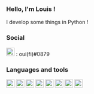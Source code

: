 ### Hello, I'm Louis !
I develop some things in Python !

### Social

<img src="https://cdn.jsdelivr.net/npm/simple-icons@3.13.0/icons/discord.svg" width="22px"> : oui(fi)#0879

### Languages and tools

<img src="https://cdn.jsdelivr.net/npm/simple-icons@6.7.0/icons/html5.svg" width="22px"> <img src="https://cdn.jsdelivr.net/npm/simple-icons@6.7.0/icons/css3.svg" width="22px"> <img src="https://cdn.jsdelivr.net/npm/simple-icons@6.7.0/icons/python.svg" width="22px"> <img src="https://cdn.jsdelivr.net/npm/simple-icons@6.7.0/icons/java.svg" width="22px"> <img src="https://cdn.jsdelivr.net/npm/simple-icons@6.7.0/icons/javascript.svg" width="22px"> <img src="https://cdn.jsdelivr.net/npm/simple-icons@6.7.0/icons/django.svg" width="22px"> <img src="https://cdn.jsdelivr.net/npm/simple-icons@6.7.0/icons/qt.svg" width="22px"> <img src="https://cdn.jsdelivr.net/npm/simple-icons@6.7.0/icons/git.svg" width="22px">  







<!---
louislbrde/louislbrde is a ✨ special ✨ repository because its `README.md` (this file) appears on your GitHub profile.
You can click the Preview link to take a look at your changes.
--->
